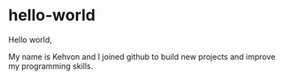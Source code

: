 # hello-world
Hello world,

My name is Kehvon and I joined github to build new projects and improve my programming skills.  
